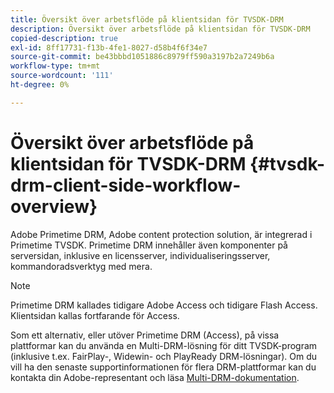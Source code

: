 ```yaml
---
title: Översikt över arbetsflöde på klientsidan för TVSDK-DRM
description: Översikt över arbetsflöde på klientsidan för TVSDK-DRM
copied-description: true
exl-id: 8ff17731-f13b-4fe1-8027-d58b4f6f34e7
source-git-commit: be43bbbd1051886c8979ff590a3197b2a7249b6a
workflow-type: tm+mt
source-wordcount: '111'
ht-degree: 0%

---
```


# Översikt över arbetsflöde på klientsidan för TVSDK-DRM {#tvsdk-drm-client-side-workflow-overview}

Adobe Primetime DRM, Adobe content protection solution, är integrerad i Primetime TVSDK. Primetime DRM innehåller även komponenter på serversidan, inklusive en licensserver, individualiseringsserver, kommandoradsverktyg med mera.

>[!NOTE]
>
>Primetime DRM kallades tidigare Adobe Access och tidigare Flash Access. Klientsidan kallas fortfarande för Access.

Som ett alternativ, eller utöver Primetime DRM (Access), på vissa plattformar kan du använda en Multi-DRM-lösning för ditt TVSDK-program (inklusive t.ex. FairPlay-, Widewin- och PlayReady DRM-lösningar). Om du vill ha den senaste supportinformationen för flera DRM-plattformar kan du kontakta din Adobe-representant och läsa [Multi-DRM-dokumentation](../multi-drm-workflows/title-page/overview.md).
